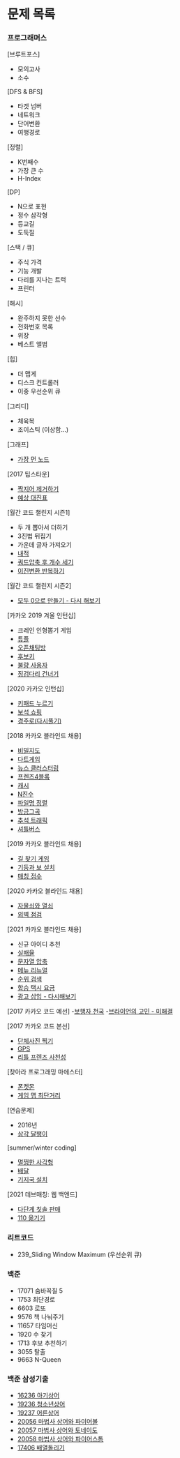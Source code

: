 # 문제 목록
### 프로그래머스 
[브루트포스]
- 모의고사 
- 소수

[DFS & BFS]
- 타겟 넘버
- 네트워크
- 단어변환
- 여행경로

[정렬]
- K번째수
- 가장 큰 수
- H-Index

[DP]
- N으로 표현
- 정수 삼각형
- 등교길
- 도둑질

[스택 / 큐]
- 주식 가격
- 기능 개발
- 다리를 지나는 트럭
- 프린터

[해시]
- 완주하지 못한 선수
- 전화번호 목록
- 위장
- 베스트 앨범

[힙]
- 더 맵게
- 디스크 컨트롤러
- 이중 우선순위 큐

[그리디]
- 체육복
- 조이스틱 (이상함...)

[그래프]
- [가장 먼 노드](https://programmers.co.kr/learn/courses/30/lessons/49189?language=java)

[2017 팁스타운]
- [짝지어 제거하기](https://programmers.co.kr/learn/courses/30/lessons/12973)
- [예상 대진표](https://programmers.co.kr/learn/courses/30/lessons/12985)

[월간 코드 챌린지 시즌1]
- 두 개 뽑아서 더하기
- 3진법 뒤집기
- 가운데 글자 가져오기
- [내적](https://programmers.co.kr/learn/courses/30/lessons/70128)
- [쿼드압축 후 개수 세기](https://programmers.co.kr/learn/courses/30/lessons/68936)
- [이진변환 반복하기](https://programmers.co.kr/learn/courses/30/lessons/70129)

[월간 코드 챌린지 시즌2]
- [모두 0으로 만들기 - 다시 해보기](https://programmers.co.kr/learn/courses/30/lessons/76503)

[카카오 2019 겨울 인턴십]
- 크레인 인형뽑기 게임
- [튜플](https://programmers.co.kr/learn/courses/30/lessons/64065)
- [오픈채팅방](https://programmers.co.kr/learn/courses/30/lessons/42888)
- [후보키](https://programmers.co.kr/learn/courses/30/lessons/42890)
- [불량 사용자](https://programmers.co.kr/learn/courses/30/lessons/64064)
- [징검다리 건너기](https://programmers.co.kr/learn/courses/30/lessons/64062)

[2020 카카오 인턴십]
- [키패드 누르기](https://programmers.co.kr/learn/courses/30/lessons/67256)
- [보석 쇼핑](https://programmers.co.kr/learn/courses/30/lessons/67258)
- [경주로(다시풀기)](https://programmers.co.kr/learn/courses/30/lessons/67259)

[2018 카카오 블라인드 채용]
- [비밀지도](https://programmers.co.kr/learn/courses/30/lessons/17681)
- [다트게임](https://programmers.co.kr/learn/courses/30/lessons/17682)
- [뉴스 클러스터링](https://programmers.co.kr/learn/courses/30/lessons/17677)
- [프렌즈4블록](https://programmers.co.kr/learn/courses/30/lessons/17679)
- [캐시](https://programmers.co.kr/learn/courses/30/lessons/17680)
- [N진수](https://programmers.co.kr/learn/courses/30/lessons/17687)
- [파일명 정렬](https://programmers.co.kr/learn/courses/30/lessons/17686)
- [방금그곡](https://programmers.co.kr/learn/courses/30/lessons/17683)
- [추석 트래픽](https://programmers.co.kr/learn/courses/30/lessons/17676)
- [셔틀버스](https://programmers.co.kr/learn/courses/30/lessons/17678)

[2019 카카오 블라인드 채용]
- [길 찾기 게임](https://programmers.co.kr/learn/courses/30/lessons/42892)
- [기둥과 보 설치](https://programmers.co.kr/learn/courses/30/lessons/60061)
- [매칭 점수](https://programmers.co.kr/learn/courses/30/lessons/42893)

[2020 카카오 블라인드 채용]
- [자물쇠와 열쇠](https://programmers.co.kr/learn/courses/30/lessons/60059)
- [외벽 점검](https://programmers.co.kr/learn/courses/30/lessons/60062)

[2021 카카오 블라인드 채용]
- 신규 아이디 추천
- [실패율](https://programmers.co.kr/learn/courses/30/lessons/42889)
- [문자열 압축](https://programmers.co.kr/learn/courses/30/lessons/60057)
- [메뉴 리뉴얼](https://programmers.co.kr/learn/courses/30/lessons/72411)
- [순위 검색](https://programmers.co.kr/learn/courses/30/lessons/72412)
- [합승 택시 요금](https://programmers.co.kr/learn/courses/30/lessons/72413)
- [광고 삽입 - 다시해보기](https://programmers.co.kr/learn/courses/30/lessons/72414)

[2017 카카오 코드 예선]
-[보행자 천국](https://programmers.co.kr/learn/courses/30/lessons/1832)
-[브라이언의 고민 - 미해결](https://programmers.co.kr/learn/courses/30/lessons/1830)

[2017 카카오 코드 본선]
- [단체사진 찍기](https://programmers.co.kr/learn/courses/30/lessons/1835)
- [GPS](https://programmers.co.kr/learn/courses/30/lessons/1837)
- [리틀 프렌즈 사천성](https://programmers.co.kr/learn/courses/30/lessons/1836)

[찾아라 프로그래밍 마에스터]
- [폰켓몬](https://programmers.co.kr/learn/courses/30/lessons/1845)
- [게임 맵 최단거리](https://programmers.co.kr/learn/courses/30/lessons/1844)

[연습문제]
- 2016년
- [삼각 달팽이](https://programmers.co.kr/learn/courses/30/lessons/68645)

[summer/winter coding]
- [멀쩡한 사각형](https://programmers.co.kr/learn/courses/30/lessons/62048)
- [배달](https://programmers.co.kr/learn/courses/30/lessons/12978)
- [기지국 설치](https://programmers.co.kr/learn/courses/30/lessons/12979)

[2021 데브매칭: 웹 백엔드]
- [다단계 칫솔 판매](https://programmers.co.kr/learn/courses/30/lessons/77486)
- [110 옮기기](https://programmers.co.kr/learn/courses/30/lessons/77886)

### 리트코드
 
- 239_Sliding Window Maximum (우선순위 큐)

### 백준
- 17071 숨바꼭질 5
- 1753 최단경로
- 6603 로또
- 9576 책 나눠주기
- 11657 타임머신
- 1920 수 찾기
- 1713 후보 추천하기
- 3055 탈출
- 9663 N-Queen

### 백준 삼성기출
- [16236 아기상어](https://www.acmicpc.net/problem/16236)
- [19236 청소년상어](https://www.acmicpc.net/problem/19236)
- [19237 어른상어](https://www.acmicpc.net/problem/19237)
- [20056 마법사 상어와 파이어볼](https://www.acmicpc.net/problem/20056)
- [20057 마법사 상어와 토네이도](https://www.acmicpc.net/problem/20057)
- [20058 마법사 상어와 파이어스톰](https://www.acmicpc.net/problem/20058)
- [17406 배열돌리기](https://www.acmicpc.net/problem/17406)